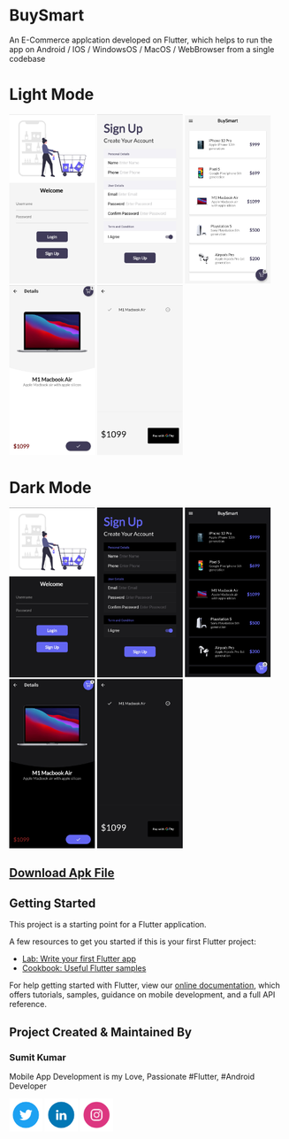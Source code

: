 # BuySmart
An E-Commerce applcation developed on Flutter, which helps to run the app on Android / IOS / WindowsOS / MacOS / WebBrowser from a single codebase 
# Light Mode
<p float="left">
<a> 
  <img src="github_images/Light/1.png" width="155"><a > 
  <img src="github_images/Light/2.png" width="155"></a></a>
  <a> <img src="github_images/Light/3.png" width="155"></a>
  <a > <img src="github_images/Light/5.png" width="155"></a>
  <a > <img src="github_images/Light/6.png" width="155"></a>
</p>

# Dark Mode

<p float="left">
<a> 
  <img src="github_images/Dark/1.png" width="155"><a > 
  <img src="github_images/Dark/2.png" width="155"></a></a>
  <a> <img src="github_images/Dark/3.png" width="155"></a>
  <a > <img src="github_images/Dark/5.png" width="155"></a>
  <a > <img src="github_images/Dark/6.png" width="155"></a>
</p>



## [Download Apk File](https://drive.google.com/file/d/15S6JntTt96Wu1sHFABHAUnjlzuIncm3D/view?usp=sharing)

## Getting Started

This project is a starting point for a Flutter application.

A few resources to get you started if this is your first Flutter project:

- [Lab: Write your first Flutter app](https://flutter.dev/docs/get-started/codelab)
- [Cookbook: Useful Flutter samples](https://flutter.dev/docs/cookbook)

For help getting started with Flutter, view our
[online documentation](https://flutter.dev/docs), which offers tutorials,
samples, guidance on mobile development, and a full API reference.


## Project Created & Maintained By

### Sumit Kumar

Mobile App Development is my Love, Passionate #Flutter, #Android Developer

<a href="https://twitter.com/sumitk9887"><img src="https://github.com/aritraroy/social-icons/blob/master/twitter-icon.png?raw=true" width="60"></a>
<a href="https://www.linkedin.com/in/sumit-kumar-095ab5165"><img src="https://github.com/aritraroy/social-icons/blob/master/linkedin-icon.png?raw=true" width="60"></a>
<a href="https://www.instagram.com/sumit.k9887/"><img src="https://github.com/aritraroy/social-icons/blob/master/instagram-icon.png?raw=true" width="60"></a>

